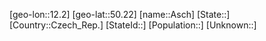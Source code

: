 ﻿---
location: [50.22,12.2]
type: City
tags:
- geo/City


SpocWebEntityId: 28891
isDeleted: false
confidential: public

---
[geo-lon::12.2]
[geo-lat::50.22]
[name::Asch]
[State::]
[Country::Czech_Rep.]
[StateId::]
[Population::]
[Unknown::]

